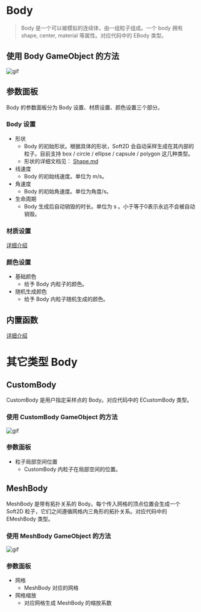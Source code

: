# Body

> Body 是一个可以被模拟的连续体，由一组粒子组成。一个 body 拥有 shape, center, material 等属性。对应代码中的 EBody 类型。

## 使用 Body GameObject 的方法

![gif](../../GIFs/Body.gif)

## 参数面板

Body 的参数面板分为 Body 设置、材质设置、颜色设置三个部分。

### Body 设置

- 形状
  - Body 的初始形状。根据具体的形状，Soft2D 会自动采样生成在其内部的粒子。目前支持 box / circle / ellipse / capsule / polygon 这几种类型。
  - 形状的详细文档见： [Shape.md](../Concepts/Shape.md)
- 线速度
  - Body 的初始线速度。单位为 m/s。
- 角速度
  - Body 的初始角速度。单位为角度/s。
- 生命周期
  - Body 生成后自动销毁的时长。单位为 s 。小于等于0表示永远不会被自动销毁。

### 材质设置

[详细介绍](../Concepts/Material.md)

### 颜色设置

- 基础颜色
  - 给予 Body 内粒子的颜色。
- 随机生成颜色
  - 给予 Body 内粒子随机生成的颜色。

## 内置函数

[详细介绍]()

# 其它类型 Body

## CustomBody

CustomBody 是用户指定采样点的 Body。对应代码中的 ECustomBody 类型。

### 使用 CustomBody GameObject 的方法

![gif](../../GIFs/CustomBody.gif)

### 参数面板

- 粒子局部空间位置
  - CustomBody 内粒子在局部空间的位置。

## MeshBody

MeshBody 是带有拓扑关系的 Body。每个传入网格的顶点位置会生成一个 Soft2D 粒子，它们之间遵循网格内三角形的拓扑关系。对应代码中的 EMeshBody 类型。

### 使用 MeshBody GameObject 的方法

![gif](../../GIFs/MeshBody.gif)

### 参数面板

- 网格
  - MeshBody 对应的网格
- 网格缩放
  - 对应网格生成 MeshBody 的缩放系数
